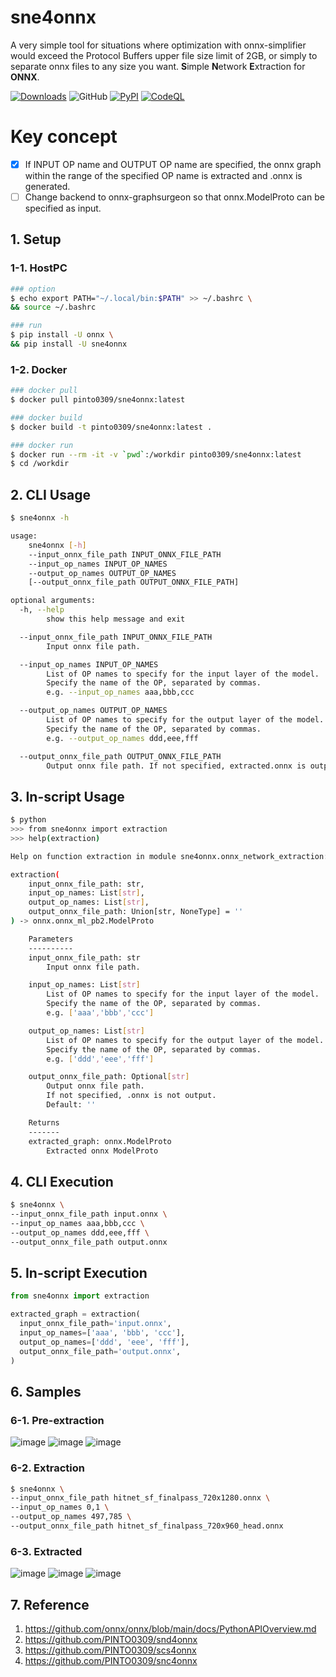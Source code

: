 # sne4onnx
A very simple tool for situations where optimization with onnx-simplifier would exceed the Protocol Buffers upper file size limit of 2GB, or simply to separate onnx files to any size you want. **S**imple **N**etwork **E**xtraction for **ONNX**.

[![Downloads](https://static.pepy.tech/personalized-badge/sne4onnx?period=total&units=none&left_color=grey&right_color=brightgreen&left_text=Downloads)](https://pepy.tech/project/sne4onnx) ![GitHub](https://img.shields.io/github/license/PINTO0309/sne4onnx?color=2BAF2B) [![PyPI](https://img.shields.io/pypi/v/sne4onnx?color=2BAF2B)](https://pypi.org/project/sne4onnx/) [![CodeQL](https://github.com/PINTO0309/sne4onnx/workflows/CodeQL/badge.svg)](https://github.com/PINTO0309/sne4onnx/actions?query=workflow%3ACodeQL)

# Key concept
- [x] If INPUT OP name and OUTPUT OP name are specified, the onnx graph within the range of the specified OP name is extracted and .onnx is generated.
- [ ] Change backend to onnx-graphsurgeon so that onnx.ModelProto can be specified as input.

## 1. Setup
### 1-1. HostPC
```bash
### option
$ echo export PATH="~/.local/bin:$PATH" >> ~/.bashrc \
&& source ~/.bashrc

### run
$ pip install -U onnx \
&& pip install -U sne4onnx
```
### 1-2. Docker
```bash
### docker pull
$ docker pull pinto0309/sne4onnx:latest

### docker build
$ docker build -t pinto0309/sne4onnx:latest .

### docker run
$ docker run --rm -it -v `pwd`:/workdir pinto0309/sne4onnx:latest
$ cd /workdir
```

## 2. CLI Usage
```bash
$ sne4onnx -h

usage:
    sne4onnx [-h]
    --input_onnx_file_path INPUT_ONNX_FILE_PATH
    --input_op_names INPUT_OP_NAMES
    --output_op_names OUTPUT_OP_NAMES
    [--output_onnx_file_path OUTPUT_ONNX_FILE_PATH]

optional arguments:
  -h, --help
        show this help message and exit

  --input_onnx_file_path INPUT_ONNX_FILE_PATH
        Input onnx file path.

  --input_op_names INPUT_OP_NAMES
        List of OP names to specify for the input layer of the model.
        Specify the name of the OP, separated by commas.
        e.g. --input_op_names aaa,bbb,ccc

  --output_op_names OUTPUT_OP_NAMES
        List of OP names to specify for the output layer of the model.
        Specify the name of the OP, separated by commas.
        e.g. --output_op_names ddd,eee,fff

  --output_onnx_file_path OUTPUT_ONNX_FILE_PATH
        Output onnx file path. If not specified, extracted.onnx is output.
```

## 3. In-script Usage
```bash
$ python
>>> from sne4onnx import extraction
>>> help(extraction)

Help on function extraction in module sne4onnx.onnx_network_extraction:

extraction(
    input_onnx_file_path: str,
    input_op_names: List[str],
    output_op_names: List[str],
    output_onnx_file_path: Union[str, NoneType] = ''
) -> onnx.onnx_ml_pb2.ModelProto

    Parameters
    ----------
    input_onnx_file_path: str
        Input onnx file path.

    input_op_names: List[str]
        List of OP names to specify for the input layer of the model.
        Specify the name of the OP, separated by commas.
        e.g. ['aaa','bbb','ccc']

    output_op_names: List[str]
        List of OP names to specify for the output layer of the model.
        Specify the name of the OP, separated by commas.
        e.g. ['ddd','eee','fff']

    output_onnx_file_path: Optional[str]
        Output onnx file path.
        If not specified, .onnx is not output.
        Default: ''

    Returns
    -------
    extracted_graph: onnx.ModelProto
        Extracted onnx ModelProto
```

## 4. CLI Execution
```bash
$ sne4onnx \
--input_onnx_file_path input.onnx \
--input_op_names aaa,bbb,ccc \
--output_op_names ddd,eee,fff \
--output_onnx_file_path output.onnx
```

## 5. In-script Execution
```python
from sne4onnx import extraction

extracted_graph = extraction(
  input_onnx_file_path='input.onnx',
  input_op_names=['aaa', 'bbb', 'ccc'],
  output_op_names=['ddd', 'eee', 'fff'],
  output_onnx_file_path='output.onnx',
)
```

## 6. Samples
### 6-1. Pre-extraction
![image](https://user-images.githubusercontent.com/33194443/162101010-13662cb6-a93b-4ebb-ad46-96da055a56a4.png)
![image](https://user-images.githubusercontent.com/33194443/162100392-71d58154-ea75-4a39-88a5-930a6e7a5d6a.png)
![image](https://user-images.githubusercontent.com/33194443/162100741-89e5cf0e-de21-469c-a060-1a05a3a2ce1b.png)

### 6-2.  Extraction
```bash
$ sne4onnx \
--input_onnx_file_path hitnet_sf_finalpass_720x1280.onnx \
--input_op_names 0,1 \
--output_op_names 497,785 \
--output_onnx_file_path hitnet_sf_finalpass_720x960_head.onnx
```

### 6-3. Extracted
![image](https://user-images.githubusercontent.com/33194443/162101435-a9e1209b-8b87-4c85-b66e-517e26aab9ba.png)
![image](https://user-images.githubusercontent.com/33194443/162101596-ba0cd103-3daa-4a2b-98d4-cf4d72074f64.png)
![image](https://user-images.githubusercontent.com/33194443/162101783-45e0fde7-2d9a-4625-a0f8-95efa7f79473.png)

## 7. Reference
1. https://github.com/onnx/onnx/blob/main/docs/PythonAPIOverview.md
2. https://github.com/PINTO0309/snd4onnx
3. https://github.com/PINTO0309/scs4onnx
4. https://github.com/PINTO0309/snc4onnx
